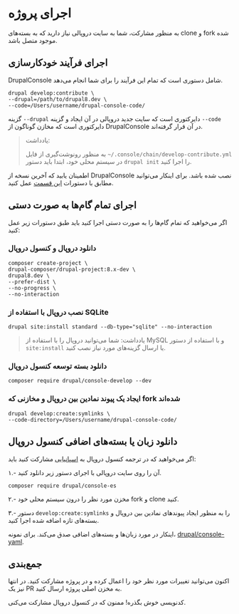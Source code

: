 # اجرای پروژه
به منظور مشارکت، شما به سایت دروپالی نیاز دارید که به بسته‌های clone و fork شده موجود متصل باشد.

## اجرای فرآیند خودکارسازی
DrupalConsole شامل دستوری است که تمام این فرآیند را برای شما انجام می‌دهد.
```
drupal develop:contribute \
--drupal=/path/to/drupal8.dev \
--code=/Users/username/drupal-console-code/
```

گزینه `--drupal` دایرکتوری است که سایت جدید دروپالی در آن ایجاد و گزینه `--code` دایرکتوری است که مخازن گوناگون از DrupalConsole در آن قرار گرفته‌اند.

> یادداشت:
>
> به منظور رونوشت‌گیری از فایل `~/.console/chain/develop-contribute.yml` در سیستم محلی خود، ابتدا باید دستور `drupal init` را اجرا کنید.
>
اطمینان یابید که آخرین نسخه از DrupalConsole نصب شده باشد. برای اینکار می‌توانید مطابق با دستورات [این قسمت](https://github.com/hechoendrupal/drupal-console-launcher/blob/master/README.md) عمل کنید.

## اجرای تمام گام‌ها به صورت دستی
اگر می‌خواهید که تمام گام‌ها را به صورت دستی اجرا کنید باید طبق دستورات زیر عمل کنید:

### دانلود دروپال و کنسول دروپال
```
composer create-project \
drupal-composer/drupal-project:8.x-dev \
drupal8.dev \
--prefer-dist \
--no-progress \
--no-interaction
```

### نصب دروپال با استفاده از  SQLite
```
drupal site:install standard --db-type="sqlite" --no-interaction
```
> یادداشت: شما می‌توانید دروپال را با استفاده از MySQL و با استفاده از دستور `site:install` یا ارسال گزینه‌های مورد نیاز نصب کنید.

### دانلود بسته توسعه کنسول دروپال
```
composer require drupal/console-develop --dev
```

### ایجاد یک پیوند نمادین بین دروپال و مخازنی که fork شده‌اند
```
drupal develop:create:symlinks \
--code-directory=/Users/username/drupal-console-code/
```

## دانلود زبان یا بسته‌های اضافی کنسول دروپال

اگر می‌خواهید که در ترجمه کنسول دروپال به [اسپانیایی](https://github.com/hechoendrupal/drupal-console-es) مشارکت کنید باید:

۱.- آن را روی سایت دروپالی با اجرای دستور زیر دانلود کنید.

```
composer require drupal/console-es
```

۲.- مخزن مورد نظر را درون سیستم محلی خود fork و clone کنید.

۳.- دستور `develop:create:symlinks` را به منظور ایجاد پیوندهای نمادین بین دروپال و بسته‌های تازه اضافه شده اجرا کنید.

اینکار در مورد زبان‌ها و بسته‌های اضافی صدق می‌کند. برای نمونه، [drupal/console-yaml](https://github.com/weknowinc/drupal-console-yaml).

## جمع‌بندی

اکنون می‌توانید تغییرات مورد نظر خود را اعمال کرده و در پروژه مشارکت کنید. در انتها نیز یک PR به مخزن اصلی پروژه ارسال کنید.

کدنویسی خوش بگذره!‌ ممنون که در کنسول دروپال مشارکت می‌کنی.
